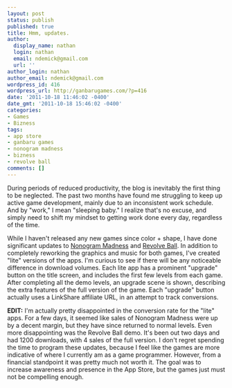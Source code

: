 ```yaml
---
layout: post
status: publish
published: true
title: Hmm, updates.
author:
  display_name: nathan
  login: nathan
  email: ndemick@gmail.com
  url: ''
author_login: nathan
author_email: ndemick@gmail.com
wordpress_id: 416
wordpress_url: http://ganbarugames.com/?p=416
date: '2011-10-18 11:46:02 -0400'
date_gmt: '2011-10-18 15:46:02 -0400'
categories:
- Games
- Bizness
tags:
- app store
- ganbaru games
- nonogram madness
- bizness
- revolve ball
comments: []
---
```

<p>During periods of reduced productivity, the blog is inevitably the first thing to be neglected. The past two months have found me struggling to keep up active game development, mainly due to an inconsistent work schedule. And by "work," I mean "sleeping baby." I realize that's no excuse, and simply need to shift my mindset to getting work done every day, regardless of the time. </p>
<p>While I haven't released any new games since color + shape, I have done significant updates to <a href="/nonogram-madness" title="Nonogram Madness">Nonogram Madness</a> and <a href="/revolve-ball/" title="Revolve Ball">Revolve Ball</a>. In addition to completely reworking the graphics and music for both games, I've created "lite" versions of the apps. I'm curious to see if there will be any noticeable difference in download volumes. Each lite app has a prominent "upgrade" button on the title screen, and includes the first few levels from each game. After completing all the demo levels, an upgrade scene is shown, describing the extra features of the full version of the game. Each "upgrade" button actually uses a LinkShare affiliate URL, in an attempt to track conversions.</p>
<p><strong>EDIT:</strong> I'm actually pretty disappointed in the conversion rate for the "lite" apps. For a few days, it seemed like sales of Nonogram Madness were up by a decent margin, but they have since returned to normal levels. Even more disappointing was the Revolve Ball demo. It's been out two days and had 1200 downloads, with 4 sales of the full version. I don't regret spending the time to program these updates, because I feel like the games are more indicative of where I currently am as a game programmer. However, from a financial standpoint it was pretty much not worth it. The goal was to increase awareness and presence in the App Store, but the games just must not be compelling enough.</p>
